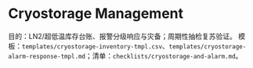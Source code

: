 # Cryostorage Management

目的：LN2/超低温库存台账、报警分级响应与灾备；周期性抽检复苏验证。
模板：`templates/cryostorage-inventory-tmpl.csv`、`templates/cryostorage-alarm-response-tmpl.md`；清单：`checklists/cryostorage-and-alarm.md`。
